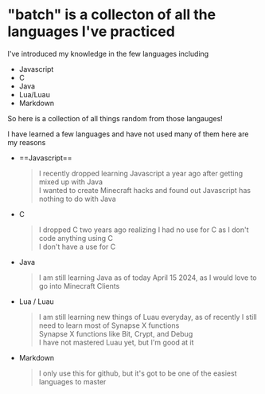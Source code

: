 # "batch" is a collecton of all the languages I've practiced<br />
 I've introduced my knowledge in the few languages including
  * Javascript <br />
  * C <br />
  * Java <br />
  * Lua/Luau <br />
  * Markdown <br />
  
 So here is a collection of all things random from those langauges! <br />

  I have learned a few languages and have not used many of them here are my reasons <br />

   * ==Javascript== <br />
     > I recently dropped learning Javascript a year ago after getting mixed up with Java <br />
     > I wanted to create Minecraft hacks and found out Javascript has nothing to do with Java <br />
   * C <br />
     > I dropped C two years ago realizing I had no use for C as I don't code anything using C <br />
     > I don't have a use for C <br />
   * Java <br />
     > I am still learning Java as of today April 15 2024, as I would love to go into Minecraft Clients <br />
   * Lua / Luau <br />
     > I am still learning new things of Luau everyday, as of recently I still need to learn most of Synapse X functions <br />
     > Synapse X functions like Bit, Crypt, and Debug <br />
     > I have not mastered Luau yet, but I'm good at it <br />
   * Markdown <br />
     > I only use this for github, but it's got to be one of the easiest languages to master <br />
    
